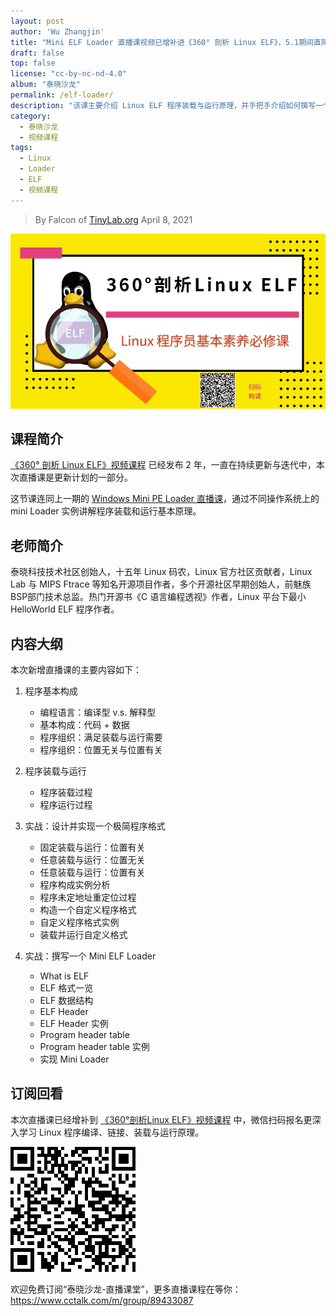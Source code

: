 ```yaml
---
layout: post
author: 'Wu Zhangjin'
title: "Mini ELF Loader 直播课视频已增补进《360° 剖析 Linux ELF》，5.1期间直降100，再送32G实验盘"
draft: false
top: false
license: "cc-by-nc-nd-4.0"
album: "泰晓沙龙"
permalink: /elf-loader/
description: "该课主要介绍 Linux ELF 程序装载与运行原理，并手把手介绍如何撰写一个小型程序装载器，理论与实战并重，已剪辑并增补为《360° 剖析 Linux ELF》的第 9 章"
category:
  - 泰晓沙龙
  - 视频课程
tags:
  - Linux
  - Loader
  - ELF
  - 视频课程
---
```


> By Falcon of [TinyLab.org][1]
> April 8, 2021

![360° 剖析 Linux ELF](/images/courses/360-elf.jpg)

## 课程简介

[《360° 剖析 Linux ELF》视频课程](https://www.cctalk.com/m/group/88089283) 已经发布 2 年，一直在持续更新与迭代中，本次直播课是更新计划的一部分。

这节课连同上一期的 [Windows Mini PE Loader 直播课](https://tinylab.org/pe-loader/)，通过不同操作系统上的 mini Loader 实例讲解程序装载和运行基本原理。

## 老师简介

泰晓科技技术社区创始人，十五年 Linux 码农，Linux 官方社区贡献者，Linux Lab 与 MIPS Ftrace 等知名开源项目作者，多个开源社区早期创始人，前魅族BSP部门技术总监。热门开源书《C 语言编程透视》作者，Linux 平台下最小 HelloWorld ELF 程序作者。

## 内容大纲

本次新增直播课的主要内容如下：

1. 程序基本构成
    * 编程语言：编译型 v.s. 解释型
    * 基本构成：代码 + 数据
    * 程序组织：满足装载与运行需要
    * 程序组织：位置无关与位置有关

2. 程序装载与运行
    * 程序装载过程
    * 程序运行过程

3. 实战：设计并实现一个极简程序格式
    * 固定装载与运行：位置有关
    * 任意装载与运行：位置无关
    * 任意装载与运行：位置有关
    * 程序构成实例分析
    * 程序未定地址重定位过程
    * 构造一个自定义程序格式
    * 自定义程序格式实例
    * 装载并运行自定义格式

4. 实战：撰写一个 Mini ELF Loader
    * What is ELF
    * ELF 格式一览
    * ELF 数据结构
    * ELF Header
    * ELF Header 实例
    * Program header table
    * Program header table 实例
    * 实现 Mini Loader

## 订阅回看

本次直播课已经增补到 [《360°剖析Linux ELF》视频课程](https://www.cctalk.com/m/group/88089283) 中，微信扫码报名更深入学习 Linux 程序编译、链接、装载与运行原理。

![360 ELF 课程报名二维码](/images/courses/360-elf-qrcode.png)

欢迎免费订阅“泰晓沙龙-直播课堂”，更多直播课程在等你：<https://www.cctalk.com/m/group/89433087>

[1]: https://tinylab.org
